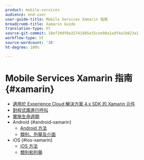 ```yaml
---
product: mobile-services
audience: end-user
user-guide-title: Mobile Services Xamarin 指南
breadcrumb-title: Xamarin Guide
translation-type: ht
source-git-commit: 18ef20df0a32741685e35cee98a1adf4a1b823a1
workflow-type: ht
source-wordcount: '36'
ht-degree: 100%

---
```



# Mobile Services Xamarin 指南 {#xamarin}

+ [適用於 Experience Cloud 解決方案 4.x SDK 的 Xamarin 元件](get-started.md)
+ [對程式庫進行呼叫](library-calls.md)
+ [實施生命週期](lifecycle.md)
+ Android {#android-xamarin}
   + [Android 方法](c-android/methods-android.md)
   + [類別、列舉及介面](c-android/c-classes-enums-interfaces.md)
+ iOS {#ios-xamarin}
   + [iOS 方法](c-ios/methods-ios.md)
   + [類別和列舉](c-ios/c-classes-enums-constants.md)
